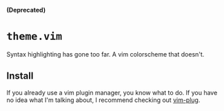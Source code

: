 **(Deprecated)**

# `theme.vim`

Syntax highlighting has gone too far. A vim colorscheme that doesn't.

## Install

If you already use a vim plugin manager, you know what to do. If you have no idea what I'm talking about, I recommend checking out [vim-plug](https://github.com/junegunn/vim-plug).
